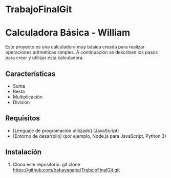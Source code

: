 # TrabajoFinalGit



# Calculadora Básica - William

Este proyecto es una calculadora muy básica creada para realizar operaciones aritméticas simples. A continuación se describen los pasos para crear y utilizar esta calculadora.

## Características

- Suma
- Resta
- Multiplicación
- División

## Requisitos

- [Lenguaje de programación utilizado] (JavaScript)
- [Entorno de desarrollo] (por ejemplo, Node.js para JavaScript, Python 3)

## Instalación

1. Clona este repositorio:
   git clone https://github.com/babayagapa/TrabajoFinalGit.git
